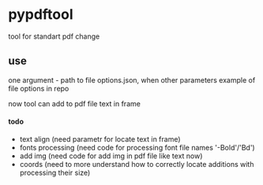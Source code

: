 # pypdftool
tool for standart pdf change

## use

one argument - path to file options.json, when other parameters
example of file options in repo

now tool can add to pdf file text in frame


#### todo

- text align (need parametr for locate text in frame)
- fonts processing (need code for processing font file names '-Bold'/'Bd')
- add img (need code for add img in pdf file like text now)
- coords (need to more understand how to correctly locate additions with processing their size)